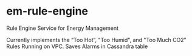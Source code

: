 # em-rule-engine
Rule Engine Service for Energy Management

Currently implements the “Too Hot”, "Too Humid", and "Too Much CO2" Rules
Running on VPC. Saves Alarms in Cassandra table
